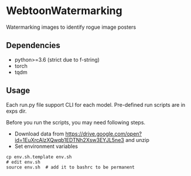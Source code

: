 # WebtoonWatermarking
Watermarking images to identify rogue image posters

## Dependencies
- python>=3.6 (strict due to f-string)
- torch
- tqdm

## Usage
Each run.py file support CLI for each model.
Pre-defined run scripts are in exps dir.

Before you run the scripts, you may need following steps.

- Download data from https://drive.google.com/open?id=1EuXrcAlzXQwqb1EDTNh2Xsw3EYJL5ne3 and unzip
- Set environment variables
```
cp env.sh.template env.sh
# edit env.sh
source env.sh  # add it to bashrc to be permanent
```

